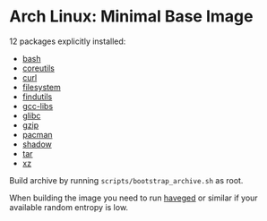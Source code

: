 Arch Linux: Minimal Base Image
=====

12 packages explicitly installed:

* [bash](https://www.archlinux.org/packages/core/x86_64/bash/)
* [coreutils](https://www.archlinux.org/packages/core/x86_64/coreutils/)
* [curl](https://www.archlinux.org/packages/core/x86_64/curl/)
* [filesystem](https://www.archlinux.org/packages/core/x86_64/filesystem/)
* [findutils](https://www.archlinux.org/packages/core/x86_64/findutils/)
* [gcc-libs](https://www.archlinux.org/packages/core/x86_64/gcc-libs/)
* [glibc](https://www.archlinux.org/packages/core/x86_64/glibc/)
* [gzip](https://www.archlinux.org/packages/core/x86_64/gzip/)
* [pacman](https://www.archlinux.org/packages/core/x86_64/pacman/)
* [shadow](https://www.archlinux.org/packages/core/x86_64/shadow/)
* [tar](https://www.archlinux.org/packages/core/x86_64/tar/)
* [xz](https://www.archlinux.org/packages/core/x86_64/xz/)

Build archive by running `scripts/bootstrap_archive.sh` as root.

When building the image you need to run [haveged](https://wiki.archlinux.org/index.php/Haveged) or similar if your available random entropy is low.
